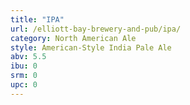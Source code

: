 ```yaml
---
title: "IPA"
url: /elliott-bay-brewery-and-pub/ipa/
category: North American Ale
style: American-Style India Pale Ale
abv: 5.5
ibu: 0
srm: 0
upc: 0
---
```


